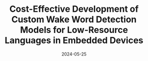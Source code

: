 ---
title: "Cost-Effective Development of Custom Wake Word Detection Models for Low-Resource Languages in Embedded Devices"
collection: publications
permalink: /publication/WakeWord
excerpt: "Creating a reliable wake word detection system for custom wake words poses a significant challenge, particularly in low-resource languages where the scarcity of available data sources is a major hurdle. Moreover, collecting an adequately voluminous dataset that includes both positive and negative samples entails substantial financial costs and significant time expenditures. To address this problem, we propose a cost-efficient approach to enrich a small set of collected custom samples. We provide a range of techniques for preprocessing, data augmentation, and noise synthesis to expand the positive samples. In addition, we automatically extracted specifically chosen negative samples from an existing speech dataset. The augmented data is utilized for the training of a neural network-based detector through the utilization of Mycroft Precise. The results demonstrate an improved production-grade performance, which can be vastly used in embedded devices and custom virtual assistants."
date: 2024-05-25
venue: 'LREC-COLING 2024 - The 2024 Joint International Conference on Computational Linguistics, Language Resources and Evaluation'
paperurl: 'https://rominaoji.github.io/files/WakeWordPaper.pdf'
---